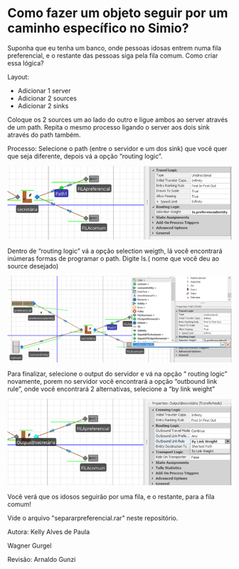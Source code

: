 # Como fazer um objeto seguir por um caminho específico no Simio? 

Suponha que eu tenha um banco, onde pessoas idosas entrem numa fila preferencial, e o restante das pessoas siga pela fila comum. Como criar essa lógica?
 
Layout:
- Adicionar 1 server
-	Adicionar 2 sources
-	Adicionar 2 sinks

Coloque os 2 sources um ao lado do outro e ligue ambos ao server através de um path. Repita o mesmo processo ligando o server aos dois sink através do path também.

Processo:
Selecione o path (entre o servidor e um dos sink) que você quer que seja diferente, depois vá a opção “routing logic”.
 
![](fila01.png)


Dentro de “routing logic” vá a opção selection weigth, lá você encontrará inúmeras formas de programar o path. Digite Is.( nome que você deu ao source desejado)

![](fila02.png)


Para finalizar, selecione o output do servidor e vá na opção “ routing logic” novamente, porem no servidor você encontrará a opção “outbound link rule”, onde você encontrará 2 alternativas, selecione a “by link weight”

![](fila03.png)



Você verá que os idosos seguirão por uma fila, e o restante, para a fila comum!

Vide o arquivo "separarpreferencial.rar" neste repositório.

Autora: Kelly Alves de Paula

Wagner Gurgel

Revisão: Arnaldo Gunzi

